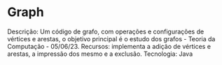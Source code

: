 # Graph
Descrição: Um código de grafo, com operações e configurações de vértices e arestas, o objetivo principal é o estudo dos grafos - Teoria da Computação - 05/06/23. Recursos: implementa a adição de vértices e arestas, a impressão dos mesmo e a exclusão. Tecnologia: Java
